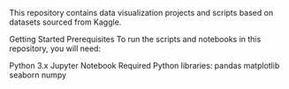 This repository contains data visualization projects and scripts based on datasets sourced from Kaggle.

Getting Started
Prerequisites
To run the scripts and notebooks in this repository, you will need:

Python 3.x
Jupyter Notebook
Required Python libraries:
pandas
matplotlib
seaborn
numpy

